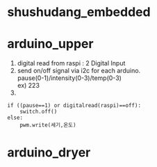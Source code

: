 # shushudang_embedded

# arduino_upper  
1. digital read from raspi : 2 Digital Input  
2. send on/off signal via i2c for each arduino.  
pause(0-1)/intensity(0-3)/temp(0-3)  
ex) 223  
3.  
```{.python}
if ((pause==1) or digitalread(raspi)==off):
    switch.off()
else:
    pwm.write(세기,온도)
```
# arduino_dryer
